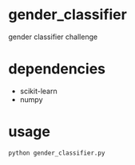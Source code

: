 # gender_classifier
gender classifier challenge

# dependencies
* scikit-learn
* numpy

# usage
```
python gender_classifier.py
```
